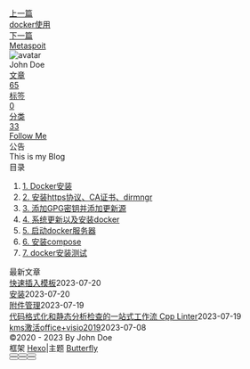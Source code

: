 <!DOCTYPE html><html lang="zh-CN" data-theme="light"><head><meta charset="UTF-8"><meta http-equiv="X-UA-Compatible" content="IE=edge"><meta name="viewport" content="width=device-width, initial-scale=1.0, maximum-scale=1.0"><title>linux安装docker | Hexo</title><meta name="author" content="John Doe"><meta name="copyright" content="John Doe"><meta name="format-detection" content="telephone=no"><meta name="theme-color" content="#ffffff"><meta name="description" content="Docker安装安装https协议、CA证书、dirmngrapt-get update apt-get install -y apt -transport-https ca-certificates apt-get install dirmngr    添加GPG密钥并添加更新源curl -fsSL https:&#x2F;&#x2F;mirrors.tuna.tsinghua.edu.cn&#x2F;docker-ce&#x2F;l">
<meta property="og:type" content="article">
<meta property="og:title" content="linux安装docker">
<meta property="og:url" content="http://example.com/posts/%E8%A7%A3%E5%86%B3%E6%96%B9%E6%A1%88/Docker/linux%E5%AE%89%E8%A3%85docker.md">
<meta property="og:site_name" content="Hexo">
<meta property="og:description" content="Docker安装安装https协议、CA证书、dirmngrapt-get update apt-get install -y apt -transport-https ca-certificates apt-get install dirmngr    添加GPG密钥并添加更新源curl -fsSL https:&#x2F;&#x2F;mirrors.tuna.tsinghua.edu.cn&#x2F;docker-ce&#x2F;l">
<meta property="og:locale" content="zh_CN">
<meta property="og:image" content="https://i.loli.net/2021/02/24/5O1day2nriDzjSu.png">
<meta property="article:published_time" content="2023-04-15T04:33:23.000Z">
<meta property="article:modified_time" content="2023-04-29T07:37:46.453Z">
<meta property="article:author" content="John Doe">
<meta name="twitter:card" content="summary">
<meta name="twitter:image" content="https://i.loli.net/2021/02/24/5O1day2nriDzjSu.png"><link rel="shortcut icon" href="/img/web/favicon.png"><link rel="canonical" href="http://example.com/posts/%E8%A7%A3%E5%86%B3%E6%96%B9%E6%A1%88/Docker/linux%E5%AE%89%E8%A3%85docker.md"><link rel="preconnect" href="//cdn.jsdelivr.net"/><link rel="preconnect" href="//busuanzi.ibruce.info"/><link rel="stylesheet" href="/css/index.css"><link rel="stylesheet" href="https://cdn.jsdelivr.net/npm/@fortawesome/fontawesome-free/css/all.min.css" media="print" onload="this.media='all'"><link rel="stylesheet" href="https://cdn.jsdelivr.net/npm/@fancyapps/ui/dist/fancybox.min.css" media="print" onload="this.media='all'"><script>const GLOBAL_CONFIG = { 
  root: '/',
  algolia: undefined,
  localSearch: undefined,
  translate: undefined,
  noticeOutdate: undefined,
  highlight: {"plugin":"highlighjs","highlightCopy":true,"highlightLang":true,"highlightHeightLimit":false},
  copy: {
    success: '复制成功',
    error: '复制错误',
    noSupport: '浏览器不支持'
  },
  relativeDate: {
    homepage: false,
    post: false
  },
  runtime: '',
  date_suffix: {
    just: '刚刚',
    min: '分钟前',
    hour: '小时前',
    day: '天前',
    month: '个月前'
  },
  copyright: undefined,
  lightbox: 'fancybox',
  Snackbar: undefined,
  source: {
    justifiedGallery: {
      js: 'https://cdn.jsdelivr.net/npm/flickr-justified-gallery/dist/fjGallery.min.js',
      css: 'https://cdn.jsdelivr.net/npm/flickr-justified-gallery/dist/fjGallery.min.css'
    }
  },
  isPhotoFigcaption: false,
  islazyload: false,
  isAnchor: false,
  percent: {
    toc: true,
    rightside: false,
  }
}</script><script id="config-diff">var GLOBAL_CONFIG_SITE = {
  title: 'linux安装docker',
  isPost: true,
  isHome: false,
  isHighlightShrink: false,
  isToc: true,
  postUpdate: '2023-04-29 15:37:46'
}</script><noscript><style type="text/css">
  #nav {
    opacity: 1
  }
  .justified-gallery img {
    opacity: 1
  }

  #recent-posts time,
  #post-meta time {
    display: inline !important
  }
</style></noscript><script>(win=>{
    win.saveToLocal = {
      set: function setWithExpiry(key, value, ttl) {
        if (ttl === 0) return
        const now = new Date()
        const expiryDay = ttl * 86400000
        const item = {
          value: value,
          expiry: now.getTime() + expiryDay,
        }
        localStorage.setItem(key, JSON.stringify(item))
      },

      get: function getWithExpiry(key) {
        const itemStr = localStorage.getItem(key)

        if (!itemStr) {
          return undefined
        }
        const item = JSON.parse(itemStr)
        const now = new Date()

        if (now.getTime() > item.expiry) {
          localStorage.removeItem(key)
          return undefined
        }
        return item.value
      }
    }
  
    win.getScript = url => new Promise((resolve, reject) => {
      const script = document.createElement('script')
      script.src = url
      script.async = true
      script.onerror = reject
      script.onload = script.onreadystatechange = function() {
        const loadState = this.readyState
        if (loadState && loadState !== 'loaded' && loadState !== 'complete') return
        script.onload = script.onreadystatechange = null
        resolve()
      }
      document.head.appendChild(script)
    })
  
    win.getCSS = (url,id = false) => new Promise((resolve, reject) => {
      const link = document.createElement('link')
      link.rel = 'stylesheet'
      link.href = url
      if (id) link.id = id
      link.onerror = reject
      link.onload = link.onreadystatechange = function() {
        const loadState = this.readyState
        if (loadState && loadState !== 'loaded' && loadState !== 'complete') return
        link.onload = link.onreadystatechange = null
        resolve()
      }
      document.head.appendChild(link)
    })
  
      win.activateDarkMode = function () {
        document.documentElement.setAttribute('data-theme', 'dark')
        if (document.querySelector('meta[name="theme-color"]') !== null) {
          document.querySelector('meta[name="theme-color"]').setAttribute('content', '#0d0d0d')
        }
      }
      win.activateLightMode = function () {
        document.documentElement.setAttribute('data-theme', 'light')
        if (document.querySelector('meta[name="theme-color"]') !== null) {
          document.querySelector('meta[name="theme-color"]').setAttribute('content', '#ffffff')
        }
      }
      const t = saveToLocal.get('theme')
    
          if (t === 'dark') activateDarkMode()
          else if (t === 'light') activateLightMode()
        
      const asideStatus = saveToLocal.get('aside-status')
      if (asideStatus !== undefined) {
        if (asideStatus === 'hide') {
          document.documentElement.classList.add('hide-aside')
        } else {
          document.documentElement.classList.remove('hide-aside')
        }
      }
    
    const detectApple = () => {
      if(/iPad|iPhone|iPod|Macintosh/.test(navigator.userAgent)){
        document.documentElement.classList.add('apple')
      }
    }
    detectApple()
    })(window)</script><meta name="generator" content="Hexo 6.3.0"></head><body><div id="sidebar"><div id="menu-mask"></div><div id="sidebar-menus"><div class="avatar-img is-center"><img src="https://i.loli.net/2021/02/24/5O1day2nriDzjSu.png" onerror="onerror=null;src='/img/web/friend_404.gif'" alt="avatar"/></div><div class="sidebar-site-data site-data is-center"><a href="/archives/"><div class="headline">文章</div><div class="length-num">65</div></a><a href="/tags/"><div class="headline">标签</div><div class="length-num">0</div></a><a href="/categories/"><div class="headline">分类</div><div class="length-num">33</div></a></div><hr/><div class="menus_items"><div class="menus_item"><a class="site-page" href="/"><i class="fa-fw fas fa-home"></i><span> 首页</span></a></div><div class="menus_item"><a class="site-page" href="/archives/"><i class="fa-fw fas fa-archive"></i><span> 时间轴</span></a></div><div class="menus_item"><a class="site-page" href="/tags/"><i class="fa-fw fas fa-tags"></i><span> 标签</span></a></div><div class="menus_item"><a class="site-page" href="/categories/"><i class="fa-fw fas fa-folder-open"></i><span> 分类</span></a></div><div class="menus_item"><a class="site-page" href="/link/"><i class="fa-fw fas fa-link"></i><span> 友链</span></a></div><div class="menus_item"><a class="site-page" href="/about/"><i class="fa-fw fas fa-heart"></i><span> 关于</span></a></div></div></div></div><div class="post" id="body-wrap"><header class="post-bg" id="page-header" style="background: linear-gradient(20deg, #0062be, #925696, #cc426e, #fb0347)"><nav id="nav"><span id="blog-info"><a href="/" title="Hexo"><span class="site-name">Hexo</span></a></span><div id="menus"><div class="menus_items"><div class="menus_item"><a class="site-page" href="/"><i class="fa-fw fas fa-home"></i><span> 首页</span></a></div><div class="menus_item"><a class="site-page" href="/archives/"><i class="fa-fw fas fa-archive"></i><span> 时间轴</span></a></div><div class="menus_item"><a class="site-page" href="/tags/"><i class="fa-fw fas fa-tags"></i><span> 标签</span></a></div><div class="menus_item"><a class="site-page" href="/categories/"><i class="fa-fw fas fa-folder-open"></i><span> 分类</span></a></div><div class="menus_item"><a class="site-page" href="/link/"><i class="fa-fw fas fa-link"></i><span> 友链</span></a></div><div class="menus_item"><a class="site-page" href="/about/"><i class="fa-fw fas fa-heart"></i><span> 关于</span></a></div></div><div id="toggle-menu"><a class="site-page" href="javascript:void(0);"><i class="fas fa-bars fa-fw"></i></a></div></div></nav><div id="post-info"><h1 class="post-title">linux安装docker</h1><div id="post-meta"><div class="meta-firstline"><span class="post-meta-date"><i class="far fa-calendar-alt fa-fw post-meta-icon"></i><span class="post-meta-label">发表于</span><time class="post-meta-date-created" datetime="2023-04-15T04:33:23.000Z" title="发表于 2023-04-15 12:33:23">2023-04-15</time><span class="post-meta-separator">|</span><i class="fas fa-history fa-fw post-meta-icon"></i><span class="post-meta-label">更新于</span><time class="post-meta-date-updated" datetime="2023-04-29T07:37:46.453Z" title="更新于 2023-04-29 15:37:46">2023-04-29</time></span><span class="post-meta-categories"><span class="post-meta-separator">|</span><i class="fas fa-inbox fa-fw post-meta-icon"></i><a class="post-meta-categories" href="/categories/%E8%A7%A3%E5%86%B3%E6%96%B9%E6%A1%88/">解决方案</a><i class="fas fa-angle-right post-meta-separator"></i><i class="fas fa-inbox fa-fw post-meta-icon"></i><a class="post-meta-categories" href="/categories/%E8%A7%A3%E5%86%B3%E6%96%B9%E6%A1%88/Docker/">Docker</a></span></div><div class="meta-secondline"><span class="post-meta-separator">|</span><span class="post-meta-pv-cv" id="" data-flag-title="linux安装docker"><i class="far fa-eye fa-fw post-meta-icon"></i><span class="post-meta-label">阅读量:</span><span id="busuanzi_value_page_pv"><i class="fa-solid fa-spinner fa-spin"></i></span></span></div></div></div></header><main class="layout" id="content-inner"><div id="post"><article class="post-content" id="article-container"><h2 id="Docker安装"><a href="#Docker安装" class="headerlink" title="Docker安装"></a><strong>Docker安装</strong></h2><h2 id="安装https协议、CA证书、dirmngr"><a href="#安装https协议、CA证书、dirmngr" class="headerlink" title="安装https协议、CA证书、dirmngr"></a>安装https协议、CA证书、dirmngr</h2><p>apt-get update</p>
<p>apt-get install -y apt -transport-https ca-certificates</p>
<p>apt-get install dirmngr</p>
<p><img src="https://img-blog.csdnimg.cn/img_convert/56a8cbd7672222d9eb94a6f2d8c9f060.png"><br><img src="https://img-blog.csdnimg.cn/img_convert/9fd24d33f0c14f7c62d4bd2a5fd639a9.png"></p>
<p><img src="https://img-blog.csdnimg.cn/img_convert/a8ac7b862fa651ce5ba67b08ac953ad8.png"></p>
<p><img src="https://img-blog.csdnimg.cn/img_convert/04478fa5e7b1f49a18819e378f64de35.png"></p>
<h2 id="添加GPG密钥并添加更新源"><a href="#添加GPG密钥并添加更新源" class="headerlink" title="添加GPG密钥并添加更新源"></a><strong>添加GPG密钥并添加更新源</strong></h2><p>curl -fsSL <a target="_blank" rel="noopener" href="https://mirrors.tuna.tsinghua.edu.cn/docker-ce/linux/debian/gpg">https://mirrors.tuna.tsinghua.edu.cn/docker-ce/linux/debian/gpg</a> | sudo apt-key add -</p>
<p>echo ‘deb <a target="_blank" rel="noopener" href="https://mirrors.tuna.tsinghua.edu.cn/docker-ce/linux/debian/">https://mirrors.tuna.tsinghua.edu.cn/docker-ce/linux/debian/</a> buster stable’ | sudo tee &#x2F;etc&#x2F;apt&#x2F;sources.list.d&#x2F;docker.list</p>
<p><img src="https://img-blog.csdnimg.cn/img_convert/93a8be8fe0f7da1289bfcfb8da69b55b.png"></p>
<p>成功添加GPG密钥并添加更新源</p>
<h2 id="系统更新以及安装docker"><a href="#系统更新以及安装docker" class="headerlink" title="系统更新以及安装docker"></a><strong>系统更新以及安装docker</strong></h2><p>apt-get update</p>
<p>apt install docker-ce</p>
<p><img src="https://img-blog.csdnimg.cn/img_convert/42d42a219de6a2e851335a6d96792f93.png"></p>
<p><img src="https://img-blog.csdnimg.cn/img_convert/8d7a24fa2f0f0b7b86dfc61a2628e0f5.png"></p>
<h2 id="启动docker服务器"><a href="#启动docker服务器" class="headerlink" title="启动docker服务器"></a><strong>启动docker服务器</strong></h2><p>service docker start</p>
<p><img src="https://img-blog.csdnimg.cn/img_convert/8c46f3e423440f8cce532ae7a4c87919.png"></p>
<h2 id="安装compose"><a href="#安装compose" class="headerlink" title="安装compose"></a><strong>安装compose</strong></h2><p>apt install docker-compose</p>
<p><img src="https://img-blog.csdnimg.cn/img_convert/8038d68dc3d20e1082baf7024d656b21.png"></p>
<h2 id="docker安装测试"><a href="#docker安装测试" class="headerlink" title="docker安装测试"></a><strong>docker安装测试</strong></h2><p>docker version    查看docker的版本信息</p>
<p>docker images    查看拥有的images</p>
<p>docker ps    查看docker container</p>
<p><img src="https://img-blog.csdnimg.cn/img_convert/44bbda6f017156913aa8c4eb05433c09.png"></p>
<p>docker到此安装完成</p>
</article><div class="post-copyright"><div class="post-copyright__author"><span class="post-copyright-meta">文章作者: </span><span class="post-copyright-info"><a href="http://example.com">John Doe</a></span></div><div class="post-copyright__type"><span class="post-copyright-meta">文章链接: </span><span class="post-copyright-info"><a href="http://example.com/posts/%E8%A7%A3%E5%86%B3%E6%96%B9%E6%A1%88/Docker/linux%E5%AE%89%E8%A3%85docker.md">http://example.com/posts/%E8%A7%A3%E5%86%B3%E6%96%B9%E6%A1%88/Docker/linux%E5%AE%89%E8%A3%85docker.md</a></span></div><div class="post-copyright__notice"><span class="post-copyright-meta">版权声明: </span><span class="post-copyright-info">本博客所有文章除特别声明外，均采用 <a href="https://creativecommons.org/licenses/by-nc-sa/4.0/" target="_blank">CC BY-NC-SA 4.0</a> 许可协议。转载请注明来自 <a href="http://example.com" target="_blank">Hexo</a>！</span></div></div><div class="tag_share"><div class="post-meta__tag-list"></div><div class="post_share"><div class="social-share" data-image="https://i.loli.net/2021/02/24/5O1day2nriDzjSu.png" data-sites="facebook,twitter,wechat,weibo,qq"></div><link rel="stylesheet" href="https://cdn.jsdelivr.net/npm/butterfly-extsrc/sharejs/dist/css/share.min.css" media="print" onload="this.media='all'"><script src="https://cdn.jsdelivr.net/npm/butterfly-extsrc/sharejs/dist/js/social-share.min.js" defer></script></div></div><nav class="pagination-post" id="pagination"><div class="prev-post pull-left"><a href="/posts/%E8%A7%A3%E5%86%B3%E6%96%B9%E6%A1%88/Docker/docker%E4%BD%BF%E7%94%A8.md" title="docker使用"><div class="cover" style="background: var(--default-bg-color)"></div><div class="pagination-info"><div class="label">上一篇</div><div class="prev_info">docker使用</div></div></a></div><div class="next-post pull-right"><a href="/posts/%E8%A7%A3%E5%86%B3%E6%96%B9%E6%A1%88/%E7%97%85%E6%AF%92%E5%85%8D%E6%9D%80/%E5%B7%A5%E5%85%B7/metaspoit.md" title="Metaspoit"><div class="cover" style="background: var(--default-bg-color)"></div><div class="pagination-info"><div class="label">下一篇</div><div class="next_info">Metaspoit</div></div></a></div></nav></div><div class="aside-content" id="aside-content"><div class="card-widget card-info"><div class="is-center"><div class="avatar-img"><img src="https://i.loli.net/2021/02/24/5O1day2nriDzjSu.png" onerror="this.onerror=null;this.src='/img/web/friend_404.gif'" alt="avatar"/></div><div class="author-info__name">John Doe</div><div class="author-info__description"></div></div><div class="card-info-data site-data is-center"><a href="/archives/"><div class="headline">文章</div><div class="length-num">65</div></a><a href="/tags/"><div class="headline">标签</div><div class="length-num">0</div></a><a href="/categories/"><div class="headline">分类</div><div class="length-num">33</div></a></div><a id="card-info-btn" target="_blank" rel="noopener" href="https://github.com/xxxxxx"><i class="fab fa-github"></i><span>Follow Me</span></a></div><div class="card-widget card-announcement"><div class="item-headline"><i class="fas fa-bullhorn fa-shake"></i><span>公告</span></div><div class="announcement_content">This is my Blog</div></div><div class="sticky_layout"><div class="card-widget" id="card-toc"><div class="item-headline"><i class="fas fa-stream"></i><span>目录</span><span class="toc-percentage"></span></div><div class="toc-content"><ol class="toc"><li class="toc-item toc-level-2"><a class="toc-link" href="#Docker%E5%AE%89%E8%A3%85"><span class="toc-number">1.</span> <span class="toc-text">Docker安装</span></a></li><li class="toc-item toc-level-2"><a class="toc-link" href="#%E5%AE%89%E8%A3%85https%E5%8D%8F%E8%AE%AE%E3%80%81CA%E8%AF%81%E4%B9%A6%E3%80%81dirmngr"><span class="toc-number">2.</span> <span class="toc-text">安装https协议、CA证书、dirmngr</span></a></li><li class="toc-item toc-level-2"><a class="toc-link" href="#%E6%B7%BB%E5%8A%A0GPG%E5%AF%86%E9%92%A5%E5%B9%B6%E6%B7%BB%E5%8A%A0%E6%9B%B4%E6%96%B0%E6%BA%90"><span class="toc-number">3.</span> <span class="toc-text">添加GPG密钥并添加更新源</span></a></li><li class="toc-item toc-level-2"><a class="toc-link" href="#%E7%B3%BB%E7%BB%9F%E6%9B%B4%E6%96%B0%E4%BB%A5%E5%8F%8A%E5%AE%89%E8%A3%85docker"><span class="toc-number">4.</span> <span class="toc-text">系统更新以及安装docker</span></a></li><li class="toc-item toc-level-2"><a class="toc-link" href="#%E5%90%AF%E5%8A%A8docker%E6%9C%8D%E5%8A%A1%E5%99%A8"><span class="toc-number">5.</span> <span class="toc-text">启动docker服务器</span></a></li><li class="toc-item toc-level-2"><a class="toc-link" href="#%E5%AE%89%E8%A3%85compose"><span class="toc-number">6.</span> <span class="toc-text">安装compose</span></a></li><li class="toc-item toc-level-2"><a class="toc-link" href="#docker%E5%AE%89%E8%A3%85%E6%B5%8B%E8%AF%95"><span class="toc-number">7.</span> <span class="toc-text">docker安装测试</span></a></li></ol></div></div><div class="card-widget card-recent-post"><div class="item-headline"><i class="fas fa-history"></i><span>最新文章</span></div><div class="aside-list"><div class="aside-list-item no-cover"><div class="content"><a class="title" href="/posts/%E9%85%8D%E7%BD%AE/ob%E9%85%8D%E7%BD%AE/%E5%BF%AB%E9%80%9F%E6%8F%92%E5%85%A5%E6%A8%A1%E6%9D%BF.md" title="快速插入模板">快速插入模板</a><time datetime="2023-07-20T07:34:25.000Z" title="发表于 2023-07-20 15:34:25">2023-07-20</time></div></div><div class="aside-list-item no-cover"><div class="content"><a class="title" href="/posts/%E8%AF%AD%E8%A8%80/Rust/%E5%AE%89%E8%A3%85.md" title="安装">安装</a><time datetime="2023-07-20T02:27:40.000Z" title="发表于 2023-07-20 10:27:40">2023-07-20</time></div></div><div class="aside-list-item no-cover"><div class="content"><a class="title" href="/posts/%E9%85%8D%E7%BD%AE/ob%E9%85%8D%E7%BD%AE/%E9%99%84%E4%BB%B6%E7%AE%A1%E7%90%86.md" title="附件管理">附件管理</a><time datetime="2023-07-19T07:52:53.000Z" title="发表于 2023-07-19 15:52:53">2023-07-19</time></div></div><div class="aside-list-item no-cover"><div class="content"><a class="title" href="/posts/%E8%AF%AD%E8%A8%80/c/%E4%BB%A3%E7%A0%81%E6%A0%BC%E5%BC%8F%E5%8C%96%E5%92%8C%E9%9D%99%E6%80%81%E5%88%86%E6%9E%90%E6%A3%80%E6%9F%A5%E7%9A%84%E4%B8%80%E7%AB%99%E5%BC%8F%E5%B7%A5%E4%BD%9C%E6%B5%81-cpp-linter.md" title="代码格式化和静态分析检查的一站式工作流 Cpp Linter">代码格式化和静态分析检查的一站式工作流 Cpp Linter</a><time datetime="2023-07-19T01:17:32.000Z" title="发表于 2023-07-19 09:17:32">2023-07-19</time></div></div><div class="aside-list-item no-cover"><div class="content"><a class="title" href="/posts/%E8%A7%A3%E5%86%B3%E6%96%B9%E6%A1%88/%E5%85%B6%E4%BB%96/kms%E6%BF%80%E6%B4%BBoffice-visio2019.md" title="kms激活office+visio2019">kms激活office+visio2019</a><time datetime="2023-07-08T11:46:22.000Z" title="发表于 2023-07-08 19:46:22">2023-07-08</time></div></div></div></div></div></div></main><footer id="footer"><div id="footer-wrap"><div class="copyright">&copy;2020 - 2023 By John Doe</div><div class="framework-info"><span>框架 </span><a target="_blank" rel="noopener" href="https://hexo.io">Hexo</a><span class="footer-separator">|</span><span>主题 </span><a target="_blank" rel="noopener" href="https://github.com/jerryc127/hexo-theme-butterfly">Butterfly</a></div></div></footer></div><div id="rightside"><div id="rightside-config-hide"><button id="readmode" type="button" title="阅读模式"><i class="fas fa-book-open"></i></button><button id="darkmode" type="button" title="浅色和深色模式转换"><i class="fas fa-adjust"></i></button><button id="hide-aside-btn" type="button" title="单栏和双栏切换"><i class="fas fa-arrows-alt-h"></i></button></div><div id="rightside-config-show"><button id="rightside_config" type="button" title="设置"><i class="fas fa-cog fa-spin"></i></button><button class="close" id="mobile-toc-button" type="button" title="目录"><i class="fas fa-list-ul"></i></button><button id="go-up" type="button" title="回到顶部"><span class="scroll-percent"></span><i class="fas fa-arrow-up"></i></button></div></div><div><script src="/js/utils.js"></script><script src="/js/main.js"></script><script src="https://cdn.jsdelivr.net/npm/@fancyapps/ui/dist/fancybox.umd.min.js"></script><div class="js-pjax"></div><script defer="defer" id="ribbon" src="https://cdn.jsdelivr.net/npm/butterfly-extsrc/dist/canvas-ribbon.min.js" size="150" alpha="0.6" zIndex="-1" mobile="false" data-click="false"></script><script async data-pjax src="//busuanzi.ibruce.info/busuanzi/2.3/busuanzi.pure.mini.js"></script></div></body></html>